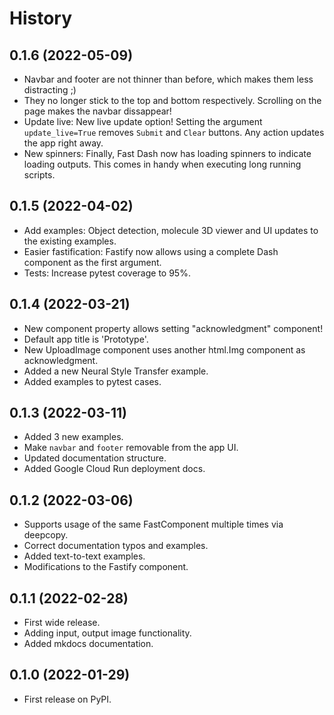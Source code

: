 # History

## 0.1.6 (2022-05-09)

* Navbar and footer are not thinner than before, which makes them less distracting ;)
* They no longer stick to the top and bottom respectively. Scrolling on the page makes the navbar dissappear!
* Update live: New live update option! Setting the argument `update_live=True` removes `Submit` and `Clear` buttons. Any action updates the app right away.
* New spinners: Finally, Fast Dash now has loading spinners to indicate loading outputs. This comes in handy when executing long running scripts.

## 0.1.5 (2022-04-02)

* Add examples: Object detection, molecule 3D viewer and UI updates to the existing examples.
* Easier fastification: Fastify now allows using a complete Dash component as the first argument.
* Tests: Increase pytest coverage to 95%.

## 0.1.4 (2022-03-21)

* New component property allows setting "acknowledgment" component!
* Default app title is 'Prototype'.
* New UploadImage component uses another html.Img component as acknowledgment.
* Added a new Neural Style Transfer example.
* Added examples to pytest cases.

## 0.1.3 (2022-03-11)

* Added 3 new examples.
* Make `navbar` and `footer` removable from the app UI.
* Updated documentation structure.
* Added Google Cloud Run deployment docs.

## 0.1.2 (2022-03-06)

* Supports usage of the same FastComponent multiple times via deepcopy.
* Correct documentation typos and examples.
* Added text-to-text examples.
* Modifications to the Fastify component.

## 0.1.1 (2022-02-28)

* First wide release.
* Adding input, output image functionality.
* Added mkdocs documentation.

## 0.1.0 (2022-01-29)

* First release on PyPI.